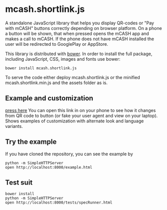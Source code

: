 mcash.shortlink.js
==================

A standalone JavaScript library that helps you display QR-codes or "Pay with mCASH" buttons correctly depending on browser platform.
On a phone a button will be shown, that when pressed opens the mCASH app and makes a call to mCASH.
If the phone does not have mCASH installed the user will be redirected to GooglePlay or AppStore.

This library is distributed with [bower](http://bower.io). In order to install the full package, including JavaScript, CSS, images and fonts use bower:

```
bower install mcash.shortlink.js
```

To serve the code either deploy mcash.shortlink.js or the minified mcash.shortlink.min.js and the assets folder as is.


Example and customization
------------------------
[press here](https://rawgit.com/mcash/mcash.shortlink.js/master/example.html)
You can open this link in on your phone to see how it changes from QR
code to button (or fake your user agent and view on your laptop). Shows examples of customization with alternate look and language variants.


Try the example
-------------
If you have cloned the repository, you can see the example by
```
python -m SimpleHTTPServer
open http://localhost:8000/example.html
```

Test suit
-------
```
bower install
python -m SimpleHTTPServer
open http://localhost:8000/tests/specRunner.html
```
